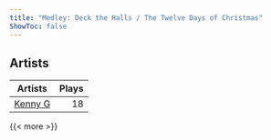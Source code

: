 ```yaml
---
title: "Medley: Deck the Halls / The Twelve Days of Christmas"
ShowToc: false
---
```


## Artists
Artists | Plays 
----- | -----: 
[Kenny G](/artists/kenny-g-7789) | 18

{{< more >}}